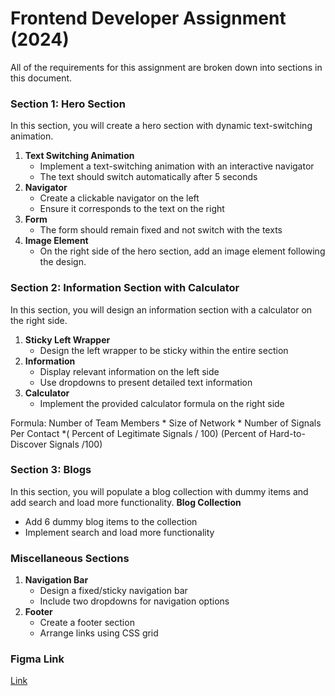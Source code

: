 # Frontend Developer Assignment (2024)
All of the requirements for this assignment are broken down into sections in this document.


### **Section 1: Hero Section**
In this section, you will create a hero section with dynamic text-switching animation.
1. **Text Switching Animation**
    - Implement a text-switching animation with an interactive navigator
    - The text should switch automatically after 5 seconds
2. **Navigator**
    - Create a clickable navigator on the left
    - Ensure it corresponds to the text on the right
3. **Form**
    - The form should remain fixed and not switch with the texts
4. **Image Element**
    - On the right side of the hero section, add an image element following the design.
  

### **Section 2: Information Section with Calculator**
In this section, you will design an information section with a calculator on the right side.
1. **Sticky Left Wrapper**
    - Design the left wrapper to be sticky within the entire section
2. **Information**
    - Display relevant information on the left side
    - Use dropdowns to present detailed text information
3. **Calculator**
    - Implement the provided calculator formula on the right side

Formula:
Number of Team Members * Size of Network * 
Number of Signals Per Contact *( Percent of Legitimate Signals / 100)
(Percent of Hard-to-Discover Signals /100)


### **Section 3: Blogs**
In this section, you will populate a blog collection with dummy items and add search and load more functionality.
**Blog Collection**
- Add 6 dummy blog items to the collection
- Implement search and load more functionality


### **Miscellaneous Sections**
1. **Navigation Bar**
    - Design a fixed/sticky navigation bar
    - Include two dropdowns for navigation options
2. **Footer**
    - Create a footer section
    - Arrange links using CSS grid
  

### Figma Link
[Link](https://www.figma.com/file/RoVBuLJvWA9plF2xxqaoka/Assignment-(2024)?type=design&node-id=0%3A1&mode=design&t=uvRstzD7FPs3fxP5-1)
